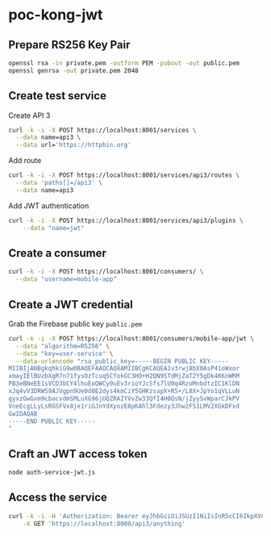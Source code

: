 # poc-kong-jwt

## Prepare RS256 Key Pair

```bash
openssl rsa -in private.pem -outform PEM -pubout -out public.pem
openssl genrsa -out private.pem 2048
```

## Create test service

Create API 3

```bash
curl -k -i -X POST https://localhost:8001/services \
  --data name=api3 \
  --data url='https://httpbin.org'
```

Add route

```bash
curl -k -i -X POST https://localhost:8001/services/api3/routes \
  --data 'paths[]=/api3' \
  --data name=api3
```

Add JWT authentication

```bash
curl -k -i -X POST https://localhost:8001/services/api3/plugins \
    --data "name=jwt"
```

## Create a consumer

```bash
curl -k -i -X POST https://localhost:8001/consumers/ \
  --data "username=mobile-app"
```

## Create a JWT credential

Grab the Firebase public key `public.pem`

```bash
curl -k -i -X POST https://localhost:8001/consumers/mobile-app/jwt \
  --data "algorithm=RS256" \
  --data "key=user-service" \
  --data-urlencode "rsa_public_key=-----BEGIN PUBLIC KEY-----
MIIBIjANBgkqhkiG9w0BAQEFAAOCAQ8AMIIBCgKCAQEA1v3rwj8bX0AsP41oWxor
xmayIElBUzbXgR7n71fysOzTcuq5CfokGC3HO+H2QN9STdMjZaT2Y5gDk4KKnWRM
PB3eBNeEE1sVCD3bCY4lhuEoQWCy0uEv3rioYJcSfs7lU0q4RzoMnbdtzIC1KlDN
xJq4vV3DRW59AJVgpn9Ue0d0E2dys4kmCiY5GHKzsapX+R5+/L8X+JpYo1qVLLuN
gyxzGwGxm9cbocvdmSMLuXG96jUQZRAIYVvZw33QfI4H0QsN/jZyy5vWparCJkPV
VneEcgLLyLsRGSFVx8je1riGJnYdXyozE8pKAhl3Fdezy3Jhw2FS1LMV2XGkDFxd
GwIDAQAB
-----END PUBLIC KEY-----
"
```

## Craft an JWT access token

```bash
node auth-service-jwt.js

```

## Access the service

```bash
curl -k -i -H 'Authorization: Bearer eyJhbGciOiJSUzI1NiIsInR5cCI6IkpXVCIsImtpZCI6IjgwMWM4ODc5ODA4YjA3MWM0OTkyZjYwNzMwOGQ5NTVmIn0.eyJ1c2VyIjoxLCJpc3MiOiJ1c2VyLXNlcnZpY2UifQ.e2AOAMfVs8TPPnWU68UjIqVYG34Ig3R7P9RvOFRrGGaLg1nORFuC3TEAqNWhP3iRFigUCxosk1wX9c5lhu4C_WwrA1C6-zBi2KP7iVSfUxuBwxFvxr3kkDOXoJNaGeKNRTHVXwO-4JBUzpjYSmuwmUL6Pb2b0VazfL1Kbe-ZtVxpGE-thGtYYfCRgkTO1uj3g8XaDzHa5O39NR4AqxXnXJaruTgXLFqfNacIi3fal6rrhCOfmAHL0CLv7gkevrhOCNjkybhrdU-7c-ie2AWtZiWRREIQBzAXJZT9ZP9xhKbdZzIKPDuVNyn-MykNKupw4nfvWOfqEMX5Cpr6U5XUM' \
    -X GET 'https://localhost:8000/api3/anything'
```
